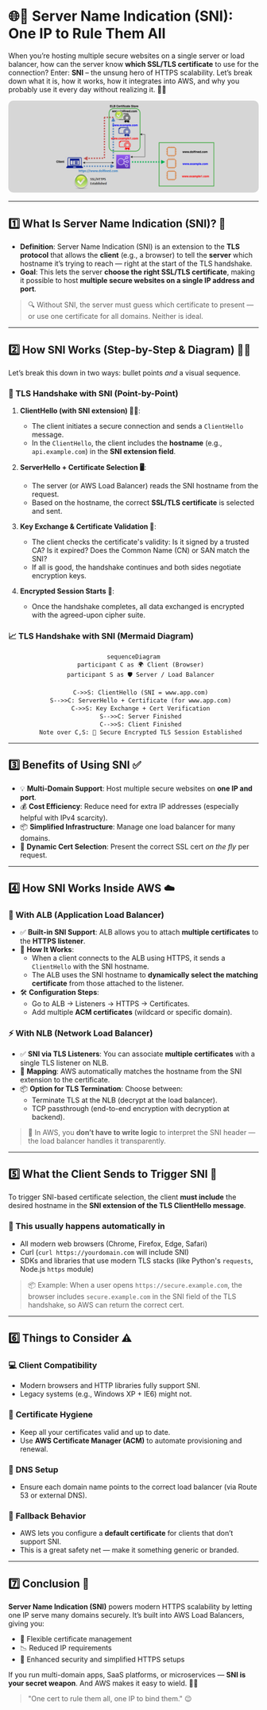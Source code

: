 # **🌐🔐 Server Name Indication (SNI): One IP to Rule Them All**

When you’re hosting multiple secure websites on a single server or load balancer, how can the server know **which SSL/TLS certificate** to use for the connection? Enter: **SNI** – the unsung hero of HTTPS scalability. Let’s break down what it is, how it works, how it integrates into AWS, and why you probably use it every day without realizing it. 🧙‍♂️

<div style="text-align: center;">
    <img src="images/sni.png" alt="Server Name Indication (SNI)" style="border-radius: 10px;">
</div>

---

## **1️⃣ What Is Server Name Indication (SNI)? 🤔**

- **Definition**: Server Name Indication (SNI) is an extension to the **TLS protocol** that allows the **client** (e.g., a browser) to tell the **server** which hostname it’s trying to reach — right at the start of the TLS handshake.
- **Goal**: This lets the server **choose the right SSL/TLS certificate**, making it possible to host **multiple secure websites on a single IP address and port**.

> 🔍 Without SNI, the server must guess which certificate to present — or use one certificate for all domains. Neither is ideal.

---

## **2️⃣ How SNI Works (Step-by-Step & Diagram) 🔄🧠**

Let’s break this down in two ways: bullet points _and_ a visual sequence.

### **🔢 TLS Handshake with SNI (Point-by-Point)**

1. **ClientHello (with SNI extension) 🧑‍💻**:

   - The client initiates a secure connection and sends a `ClientHello` message.
   - In the `ClientHello`, the client includes the **hostname** (e.g., `api.example.com`) in the **SNI extension field**.

2. **ServerHello + Certificate Selection 🖥️**:

   - The server (or AWS Load Balancer) reads the SNI hostname from the request.
   - Based on the hostname, the correct **SSL/TLS certificate** is selected and sent.

3. **Key Exchange & Certificate Validation 🔑**:

   - The client checks the certificate's validity: Is it signed by a trusted CA? Is it expired? Does the Common Name (CN) or SAN match the SNI?
   - If all is good, the handshake continues and both sides negotiate encryption keys.

4. **Encrypted Session Starts 🔐**:
   - Once the handshake completes, all data exchanged is encrypted with the agreed-upon cipher suite.

### **📈 TLS Handshake with SNI (Mermaid Diagram)**

<div style="text-align: center;">

```mermaid
sequenceDiagram
    participant C as 🌍 Client (Browser)
    participant S as 🛡️ Server / Load Balancer

    C->>S: ClientHello (SNI = www.app.com)
    S-->>C: ServerHello + Certificate (for www.app.com)
    C->>S: Key Exchange + Cert Verification
    S-->>C: Server Finished
    C-->>S: Client Finished
    Note over C,S: 🔐 Secure Encrypted TLS Session Established
```

</div>

---

## **3️⃣ Benefits of Using SNI ✅**

- 💡 **Multi-Domain Support**: Host multiple secure websites on **one IP and port**.
- 💰 **Cost Efficiency**: Reduce need for extra IP addresses (especially helpful with IPv4 scarcity).
- 📦 **Simplified Infrastructure**: Manage one load balancer for many domains.
- 🔄 **Dynamic Cert Selection**: Present the correct SSL cert _on the fly_ per request.

---

## **4️⃣ How SNI Works Inside AWS ☁️**

### **🚀 With ALB (Application Load Balancer)**

- ✅ **Built-in SNI Support**: ALB allows you to attach **multiple certificates** to the **HTTPS listener**.
- 📘 **How It Works**:
  - When a client connects to the ALB using HTTPS, it sends a `ClientHello` with the SNI hostname.
  - The ALB uses the SNI hostname to **dynamically select the matching certificate** from those attached to the listener.
- 🛠️ **Configuration Steps**:
  - Go to ALB → Listeners → HTTPS → Certificates.
  - Add multiple **ACM certificates** (wildcard or specific domain).

### **⚡ With NLB (Network Load Balancer)**

- ✅ **SNI via TLS Listeners**: You can associate **multiple certificates** with a single TLS listener on NLB.
- 🧩 **Mapping**: AWS automatically matches the hostname from the SNI extension to the certificate.
- 📦 **Option for TLS Termination**: Choose between:
  - Terminate TLS at the NLB (decrypt at the load balancer).
  - TCP passthrough (end-to-end encryption with decryption at backend).

> 🧠 In AWS, you **don’t have to write logic** to interpret the SNI header — the load balancer handles it transparently.

---

## **5️⃣ What the Client Sends to Trigger SNI 📨**

To trigger SNI-based certificate selection, the client **must include** the desired hostname in the **SNI extension of the TLS ClientHello message**.

### 🧪 This usually happens automatically in

- All modern web browsers (Chrome, Firefox, Edge, Safari)
- Curl (`curl https://yourdomain.com` will include SNI)
- SDKs and libraries that use modern TLS stacks (like Python's `requests`, Node.js `https` module)

> 📦 Example: When a user opens `https://secure.example.com`, the browser includes `secure.example.com` in the SNI field of the TLS handshake, so AWS can return the correct cert.

---

## **6️⃣ Things to Consider ⚠️**

### 💻 **Client Compatibility**

- Modern browsers and HTTP libraries fully support SNI.
- Legacy systems (e.g., Windows XP + IE6) might not.

### 🔐 **Certificate Hygiene**

- Keep all your certificates valid and up to date.
- Use **AWS Certificate Manager (ACM)** to automate provisioning and renewal.

### 🧭 **DNS Setup**

- Ensure each domain name points to the correct load balancer (via Route 53 or external DNS).

### 🧱 **Fallback Behavior**

- AWS lets you configure a **default certificate** for clients that don’t support SNI.
- This is a great safety net — make it something generic or branded.

---

## **7️⃣ Conclusion 🎯**

**Server Name Indication (SNI)** powers modern HTTPS scalability by letting one IP serve many domains securely. It’s built into AWS Load Balancers, giving you:

- 🔀 Flexible certificate management
- 📉 Reduced IP requirements
- 🔐 Enhanced security and simplified HTTPS setups

If you run multi-domain apps, SaaS platforms, or microservices — **SNI is your secret weapon**. And AWS makes it easy to wield. 🧙‍♀️

> "One cert to rule them all, one IP to bind them." 😉
